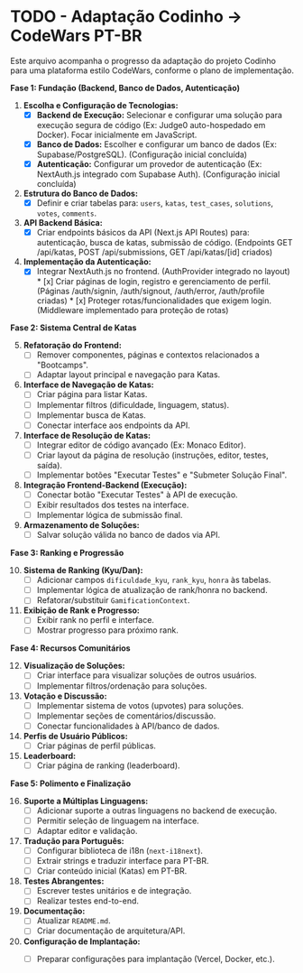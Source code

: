 # TODO - Adaptação Codinho -> CodeWars PT-BR

Este arquivo acompanha o progresso da adaptação do projeto Codinho para uma plataforma estilo CodeWars, conforme o plano de implementação.

**Fase 1: Fundação (Backend, Banco de Dados, Autenticação)**

1.  **Escolha e Configuração de Tecnologias:**
    *   [x] **Backend de Execução:** Selecionar e configurar uma solução para execução segura de código (Ex: Judge0 auto-hospedado em Docker). Focar inicialmente em JavaScript.
    *   [x] **Banco de Dados:** Escolher e configurar um banco de dados (Ex: Supabase/PostgreSQL). (Configuração inicial concluída)
    *   [x] **Autenticação:** Configurar um provedor de autenticação (Ex: NextAuth.js integrado com Supabase Auth). (Configuração inicial concluída)

2.  **Estrutura do Banco de Dados:**
    *   [x] Definir e criar tabelas para: `users`, `katas`, `test_cases`, `solutions`, `votes`, `comments`.
3.  **API Backend Básica:**
    *   [x] Criar endpoints básicos da API (Next.js API Routes) para: autenticação, busca de katas, submissão de código. (Endpoints GET /api/katas, POST /api/submissions, GET /api/katas/[id] criados)
4.  **Implementação da Autenticação:**
    *   [x] Integrar NextAuth.js no frontend. (AuthProvider integrado no layout)    *   [x] Criar páginas de login, registro e gerenciamento de perfil. (Páginas /auth/signin, /auth/signout, /auth/error, /auth/profile criadas)    *   [x] Proteger rotas/funcionalidades que exigem login. (Middleware implementado para proteção de rotas)

**Fase 2: Sistema Central de Katas**

5.  **Refatoração do Frontend:**
    *   [ ] Remover componentes, páginas e contextos relacionados a "Bootcamps".
    *   [ ] Adaptar layout principal e navegação para Katas.

6.  **Interface de Navegação de Katas:**
    *   [ ] Criar página para listar Katas.
    *   [ ] Implementar filtros (dificuldade, linguagem, status).
    *   [ ] Implementar busca de Katas.
    *   [ ] Conectar interface aos endpoints da API.

7.  **Interface de Resolução de Katas:**
    *   [ ] Integrar editor de código avançado (Ex: Monaco Editor).
    *   [ ] Criar layout da página de resolução (instruções, editor, testes, saída).
    *   [ ] Implementar botões "Executar Testes" e "Submeter Solução Final".

8.  **Integração Frontend-Backend (Execução):**
    *   [ ] Conectar botão "Executar Testes" à API de execução.
    *   [ ] Exibir resultados dos testes na interface.
    *   [ ] Implementar lógica de submissão final.

9.  **Armazenamento de Soluções:**
    *   [ ] Salvar solução válida no banco de dados via API.

**Fase 3: Ranking e Progressão**

10. **Sistema de Ranking (Kyu/Dan):**
    *   [ ] Adicionar campos `dificuldade_kyu`, `rank_kyu`, `honra` às tabelas.
    *   [ ] Implementar lógica de atualização de rank/honra no backend.
    *   [ ] Refatorar/substituir `GamificationContext`.

11. **Exibição de Rank e Progresso:**
    *   [ ] Exibir rank no perfil e interface.
    *   [ ] Mostrar progresso para próximo rank.

**Fase 4: Recursos Comunitários**

12. **Visualização de Soluções:**
    *   [ ] Criar interface para visualizar soluções de outros usuários.
    *   [ ] Implementar filtros/ordenação para soluções.

13. **Votação e Discussão:**
    *   [ ] Implementar sistema de votos (upvotes) para soluções.
    *   [ ] Implementar seções de comentários/discussão.
    *   [ ] Conectar funcionalidades à API/banco de dados.

14. **Perfis de Usuário Públicos:**
    *   [ ] Criar páginas de perfil públicas.

15. **Leaderboard:**
    *   [ ] Criar página de ranking (leaderboard).

**Fase 5: Polimento e Finalização**

16. **Suporte a Múltiplas Linguagens:**
    *   [ ] Adicionar suporte a outras linguagens no backend de execução.
    *   [ ] Permitir seleção de linguagem na interface.
    *   [ ] Adaptar editor e validação.

17. **Tradução para Português:**
    *   [ ] Configurar biblioteca de i18n (`next-i18next`).
    *   [ ] Extrair strings e traduzir interface para PT-BR.
    *   [ ] Criar conteúdo inicial (Katas) em PT-BR.

18. **Testes Abrangentes:**
    *   [ ] Escrever testes unitários e de integração.
    *   [ ] Realizar testes end-to-end.

19. **Documentação:**
    *   [ ] Atualizar `README.md`.
    *   [ ] Criar documentação de arquitetura/API.

20. **Configuração de Implantação:**
    *   [ ] Preparar configurações para implantação (Vercel, Docker, etc.).

